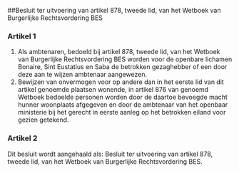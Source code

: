 <meta http-equiv='Content-Type' content='text/html; charset=utf-8' />

##Besluit ter uitvoering van artikel 878, tweede lid, van het Wetboek van Burgerlijke Rechtsvordering BES

### Artikel  1  

1.  Als ambtenaren, bedoeld bij artikel 878, tweede lid, van het Wetboek van Burgerlijke Rechtsvordering BES worden voor de openbare lichamen Bonaire, Sint Eustatius en Saba de betrokken gezaghebber of een door deze aan te wijzen ambtenaar aangewezen.   
2.  Bewijzen van onvermogen voor op andere dan in het eerste lid van dit artikel genoemde plaatsen wonende, in artikel 876 van genoemd Wetboek bedoelde personen worden door de daartoe bevoegde macht hunner woonplaats afgegeven en door de ambtenaar van het openbaar ministerie bij het gerecht in eerste aanleg op het betrokken eiland voor gezien getekend.   

### Artikel  2  

Dit besluit wordt aangehaald als: Besluit ter uitvoering van artikel 878, tweede lid, van het Wetboek van Burgerlijke Rechtsvordering BES.  
